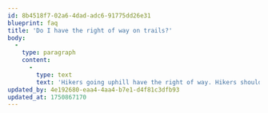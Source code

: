```yaml
---
id: 8b4518f7-02a6-4dad-adc6-91775dd26e31
blueprint: faq
title: 'Do I have the right of way on trails?'
body:
  -
    type: paragraph
    content:
      -
        type: text
        text: 'Hikers going uphill have the right of way. Hikers should yield to horses, and both should yield to mountain bikers coming uphill. When in doubt, communicate politely with other trail users.'
updated_by: 4e192680-eaa4-4aa4-b7e1-d4f81c3dfb93
updated_at: 1750867170
---
```

